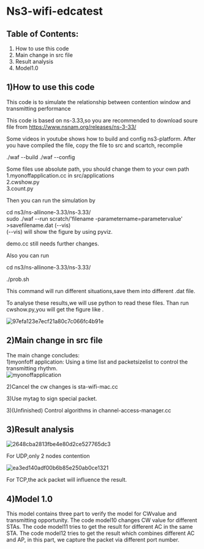 # Ns3-wifi-edcatest

Table of Contents:
------------------

1) How to use this code
2) Main change in src file
3) Result analysis
4) Model1.0

1)How to use this code
-------------------------
This code is to simulate the relationship between contention window and transmitting performance  

This code is based on ns-3.33,so you are recommended to download soure file
from 
https://www.nsnam.org/releases/ns-3-33/

Some videos in youtube shows how to build and config ns3-platform.
After you have compiled the file, copy the file to src and scartch, recomplie

./waf --build
./waf --config

Some files use absolute path, you should change them to your own path
1.myonoffapplication.cc in src/applications  
2.cwshow.py  
3.count.py  

Then you can run the simulation by 

cd ns3/ns-allinone-3.33/ns-3.33/  
sudo ./waf --run scratch/'filename -parametername=parametervalue' >savefilename.dat (--vis)  
(--vis) will show the figure by using pyviz.

demo.cc still needs further changes.

Also you can run 


cd ns3/ns-allinone-3.33/ns-3.33/


./prob.sh

This command will run different situations,save them into different .dat file.

To analyse these results,we will use python to read these files.
Than run cwshow.py,you will get the figure like .

![97efa123e7ecf21a80c7c066fc4b91e](https://user-images.githubusercontent.com/81957249/189030109-4a5f29ca-4141-48e0-96c0-4c08fc3c9899.png)

2)Main change in src file
-------------------------

The main change concludes:  
1)myonfoff application:
Using a time list and packetsizelist to control the transmitting rhythm.  
![myonoffapplication](https://user-images.githubusercontent.com/81957249/189030742-2e9e6298-6c3d-4248-a0cf-48ae67315dd8.png)

2)Cancel the cw changes is sta-wifi-mac.cc  

3)Use mytag to sign special packet.  

3)(Unfinished) Control algorithms in channel-access-manager.cc

3)Result analysis
-------------------------
![2648cba2813fbe4e80d2ce527765dc3](https://user-images.githubusercontent.com/81957249/189031352-54689c26-ab72-45c6-ade1-b7bc8b7f04d6.png)

For UDP,only 2 nodes contention

![ea3ed140adf00b6b85e250ab0ce1321](https://user-images.githubusercontent.com/81957249/189031374-d4db04d8-538c-4b93-b873-3085f52ad467.png)

For TCP,the ack packet will influence the result.

4)Model 1.0
-------------------------
This model contains three part to verify the model for CWvalue and transmitting opportunity.
The code model10 changes CW value for different STAs.
The code model11 tries to get the result for different AC in the same STA.
The code model12 tries to get the result which combines different AC and AP, in this part, we capture the packet via different port number.











